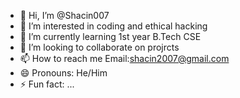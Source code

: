 - 👋 Hi, I’m @Shacin007
- 👀 I’m interested in coding and ethical hacking
- 🌱 I’m currently learning 1st year B.Tech CSE
- 💞️ I’m looking to collaborate on projrcts
- 📫 How to reach me Email:shacin2007@gmail.com
- 😄 Pronouns: He/Him
- ⚡ Fun fact: ...

<!---
Shacin007/Shacin007 is a ✨ special ✨ repository because its `README.md` (this file) appears on your GitHub profile.
You can click the Preview link to take a look at your changes.
--->
